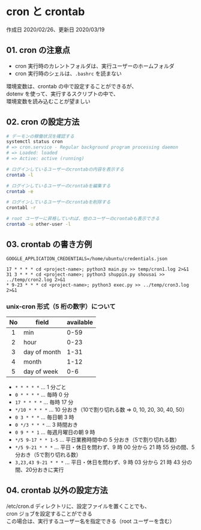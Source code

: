# cron と crontab

作成日 2020/02/26、更新日 2020/03/19

## 01. cron の注意点

- cron 実行時のカレントフォルダは、実行ユーザーのホームフォルダ
- cron 実行時のシェルは、`.bashrc` を読まない

環境変数は、crontab の中で設定することができるが、\
dotenv を使って、実行するスクリプトの中で、\
環境変数を読み込むことが望ましい

## 02. cron の設定方法

```bash
# デーモンの稼働状況を確認する
systemctl status cron
# => cron.service - Regular background program processing daemon
# => Loaded: loaded
# => Active: active (running)

# ログインしているユーザーのcrontabの内容を表示する
crontab -l

# ログインしているユーザーのcrontabを編集する
crontab -e

# ログインしているユーザーのcrontabを削除する
crontabl -r

# root ユーザーに昇格していれば、他のユーザーのcrontabも表示できる
crontab -u other-user -l
```

## 03. crontab の書き方例

```text
GOOGLE_APPLICATION_CREDENTIALS=/home/ubuntu/credentials.json

17 * * * * cd <project-name>; python3 main.py >> temp/cron1.log 2>&1
31 3 * * * cd <project-name>; python3 shuppin.py shousai >> ../temp/cron2.log 2>&1
* 9-23 * * * cd <project-name>; python3 exec.py >> ../temp/cron3.log 2>&1
```

### unix-cron 形式（5 桁の数字）について

| No  | field        | available |
| :-: | ------------ | --------- |
|  1  | min          | 0-59      |
|  2  | hour         | 0-23      |
|  3  | day of month | 1-31      |
|  4  | month        | 1-12      |
|  5  | day of week  | 0-6       |

- `* * * * *` ... 1 分ごと
- `0 * * * *` ... 毎時 0 分
- `17 * * * *` ... 毎時 17 分
- `*/10 * * * *` ... 10 分おき（10で割り切れる数 => 0, 10, 20, 30, 40, 50）
- `0 3 * * *` ... 毎日朝 3 時
- `0 */3 * * *` ... 3 時間おき
- `0 9 * * 1` ... 毎週月曜日の朝 9 時
- `*/5 9-17 * * 1-5` ... 平日業務時間中の 5 分おき（5で割り切れる数）
- `*/5 9-21 * * *` ... 平日・休日を問わず、9 時 00 分から 21 時 55 分の間、5 分おき（5で割り切れる数）
- `3,23,43 9-21 * * *` ... 平日・休日を問わず、9 時 03 分から 21 時 43 分の間、20分おきに実行

## 04. crontab 以外の設定方法

/etc/cron.d ディレクトリに、設定ファイルを置くことでも、\
cron ジョブを設定することができる\
この場合は、実行するユーザー名を指定できる（root ユーザーを含む）
